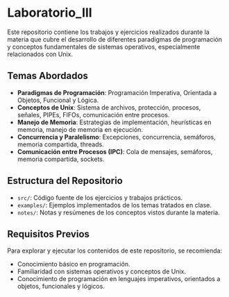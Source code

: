 # Laboratorio_III

Este repositorio contiene los trabajos y ejercicios realizados durante la materia que cubre el desarrollo de diferentes paradigmas de programación y conceptos fundamentales de sistemas operativos, especialmente relacionados con Unix.

## Temas Abordados

- **Paradigmas de Programación**: Programación Imperativa, Orientada a Objetos, Funcional y Lógica.
- **Conceptos de Unix**: Sistema de archivos, protección, procesos, señales, PIPEs, FIFOs, comunicación entre procesos.
- **Manejo de Memoria**: Estrategias de implementación, heurísticas en memoria, manejo de memoria en ejecución.
- **Concurrencia y Paralelismo**: Excepciones, concurrencia, semáforos, memoria compartida, threads.
- **Comunicación entre Procesos (IPC)**: Cola de mensajes, semáforos, memoria compartida, sockets.

## Estructura del Repositorio

- `src/`: Código fuente de los ejercicios y trabajos prácticos.
- `examples/`: Ejemplos implementados de los temas tratados en clase.
- `notes/`: Notas y resúmenes de los conceptos vistos durante la materia.

## Requisitos Previos

Para explorar y ejecutar los contenidos de este repositorio, se recomienda:

- Conocimiento básico en programación.
- Familiaridad con sistemas operativos y conceptos de Unix.
- Conocimiento de programación en lenguajes imperativos, orientados a objetos, funcionales y lógicos.

